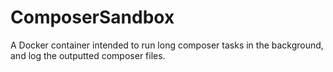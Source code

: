 # ComposerSandbox
A Docker container intended to run long composer tasks in the background, and log the outputted composer files.
